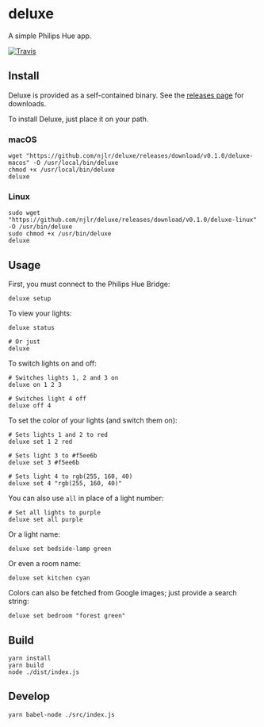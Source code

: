 # deluxe

A simple Philips Hue app. 

[![Travis](https://img.shields.io/travis/njlr/deluxe.svg)](https://travis-ci.org/njlr/deluxe) 

## Install

Deluxe is provided as a self-contained binary. See the [releases page](https://github.com/njlr/deluxe/releases) for downloads. 

To install Deluxe, just place it on your path. 

### macOS

```bash=
wget "https://github.com/njlr/deluxe/releases/download/v0.1.0/deluxe-macos" -O /usr/local/bin/deluxe
chmod +x /usr/local/bin/deluxe
deluxe
```

### Linux

```bash=
sudo wget "https://github.com/njlr/deluxe/releases/download/v0.1.0/deluxe-linux" -O /usr/bin/deluxe
sudo chmod +x /usr/bin/deluxe
deluxe
```

## Usage

First, you must connect to the Philips Hue Bridge: 

```bash=
deluxe setup
```

To view your lights: 

```bash=
deluxe status

# Or just
deluxe
```

To switch lights on and off: 

```bash=
# Switches lights 1, 2 and 3 on
deluxe on 1 2 3

# Switches light 4 off
deluxe off 4
```

To set the color of your lights (and switch them on): 

```bash=
# Sets lights 1 and 2 to red
deluxe set 1 2 red

# Sets light 3 to #f5ee6b
deluxe set 3 #f5ee6b

# Sets light 4 to rgb(255, 160, 40)
deluxe set 4 "rgb(255, 160, 40)"
```

You can also use `all` in place of a light number: 

```bash=
# Set all lights to purple
deluxe set all purple 
```

Or a light name: 

```bash=
deluxe set bedside-lamp green
```

Or even a room name: 

```bash=
deluxe set kitchen cyan 
```

Colors can also be fetched from Google images; just provide a search string: 

```bash=
deluxe set bedroom "forest green"
```

## Build

```bash=
yarn install
yarn build
node ./dist/index.js
```

## Develop

```bash=
yarn babel-node ./src/index.js
```
